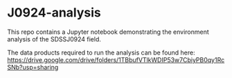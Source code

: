 # J0924-analysis

This repo contains a Jupyter notebook demonstrating the environment analysis of the SDSSJ0924 field.

The data products required to run the analysis can be found here: https://drive.google.com/drive/folders/1TBbufVTlkWDIP53w7CbiyPB0qy1RcSNb?usp=sharing
